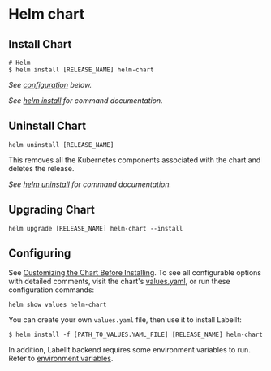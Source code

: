# Helm chart

## Install Chart

```console
# Helm
$ helm install [RELEASE_NAME] helm-chart
```

_See [configuration](#configuring) below._

_See [helm install](https://helm.sh/docs/helm/helm_install/) for command documentation._

## Uninstall Chart

```console
helm uninstall [RELEASE_NAME]
```

This removes all the Kubernetes components associated with the chart and deletes the release.

_See [helm uninstall](https://helm.sh/docs/helm/helm_uninstall/) for command documentation._

## Upgrading Chart

```console
helm upgrade [RELEASE_NAME] helm-chart --install
```

## Configuring

See [Customizing the Chart Before Installing](https://helm.sh/docs/intro/using_helm/#customizing-the-chart-before-installing). To see all configurable options with detailed comments, visit the chart's [values.yaml](https://github.com/voicelab-org/labelit/blob/develop/helm-chart/values.yaml), or run these configuration commands:

```console
helm show values helm-chart
```

You can create your own `values.yaml` file, then use it to install LabelIt:

```console
$ helm install -f [PATH_TO_VALUES.YAML_FILE] [RELEASE_NAME] helm-chart
```

In addition, LabelIt backend requires some environment variables to run. Refer to [environment variables](03.environment_variables.md). 
